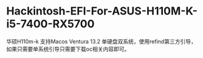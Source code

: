 # Hackintosh-EFI-For-ASUS-H110M-K-i5-7400-RX5700
华硕H110m-k 支持Macos Ventura 13.2
单硬盘双系统，使用refind第三方引导，如果只需要单系统引导只需要下载oc相关内容即可。
